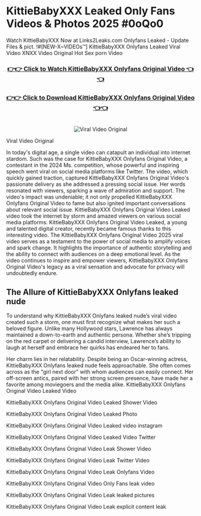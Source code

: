# KittieBabyXXX Leaked Only Fans Videos & Photos 2025 #0oQo0

Watch KittieBabyXXX Now at Links2Leaks.com Onlyfans Leaked - Update Files & pict. !#[NEW-X~VIDEOs™] KittieBabyXXX Onlyfans Leaked Viral Video XNXX Video Original Hot Sex porn Video
<br>
<div align="center">
<h3><a href="https://links2leaks.com/kittiebabyxxx" rel="nofollow">👉👉 Click to Watch KittieBabyXXX Onlyfans Original Video 👈👈</a></h3>
<h3><a href="https://links2leaks.com/kittiebabyxxx" rel="nofollow">👉👉 Click to Download KittieBabyXXX Onlyfans Original Video 👈👈</a></h3>
<br>
<a href="https://links2leaks.com/kittiebabyxxx" rel="nofollow"><img src="https://i.ibb.co/Gkj2r4b/banner.png" alt="Viral Video Original" style="max-width: 100%; display: inline-block;" data-target="animated-image.originalImage"></a>
</div>

Viral Video Original

In today's digital age, a single video can catapult an individual into internet stardom. Such was the case for KittieBabyXXX Onlyfans Original Video, a contestant in the 2024 Ms. competition, whose powerful and inspiring speech went viral on social media platforms like Twitter.
The video, which quickly gained traction, captured KittieBabyXXX Onlyfans Original Video's passionate delivery as she addressed a pressing social issue. Her words resonated with viewers, sparking a wave of admiration and support. The video's impact was undeniable; it not only propelled KittieBabyXXX Onlyfans Original Video to fame but also ignited important conversations about relevant social issue.
KittieBabyXXX Onlyfans Original Video Leaked video took the internet by storm and amazed viewers on various social media platforms. KittieBabyXXX Onlyfans Original Video Leaked, a young and talented digital creator, recently became famous thanks to this interesting video.
The KittieBabyXXX Onlyfans Original Video 2025 viral video serves as a testament to the power of social media to amplify voices and spark change. It highlights the importance of authentic storytelling and the ability to connect with audiences on a deep emotional level. As the video continues to inspire and empower viewers, KittieBabyXXX Onlyfans Original Video's legacy as a viral sensation and advocate for privacy will undoubtedly endure.

<h2>The Allure of KittieBabyXXX Onlyfans leaked nude</h2>


To understand why KittieBabyXXX Onlyfans leaked nude’s viral video created such a storm, one must first recognize what makes her such a beloved figure. Unlike many Hollywood stars, Lawrence has always maintained a down-to-earth and authentic persona. Whether she’s tripping on the red carpet or delivering a candid interview, Lawrence’s ability to laugh at herself and embrace her quirks has endeared her to fans.

Her charm lies in her relatability. Despite being an Oscar-winning actress, KittieBabyXXX Onlyfans leaked nude feels approachable. She often comes across as the "girl next door" with whom audiences can easily connect. Her off-screen antics, paired with her strong screen presence, have made her a favorite among moviegoers and the media alike.
KittieBabyXXX Onlyfans Original Video Leaked Video

KittieBabyXXX Onlyfans Original Video Leaked Shower Video

KittieBabyXXX Onlyfans Original Video Leaked Photo

KittieBabyXXX Onlyfans Original Video Leaked video instagram

KittieBabyXXX Onlyfans Original Video Leaked Video Twitter

KittieBabyXXX Onlyfans Original Video Leak Shower Video

KittieBabyXXX Onlyfans Original Video Leak Twitter Video

KittieBabyXXX Onlyfans Original Video Leak Onlyfans Video

KittieBabyXXX Onlyfans Original Video Only Fans leak video

KittieBabyXXX Onlyfans Original Video Leak leaked pictures

KittieBabyXXX Onlyfans Original Video Leak explicit content leak